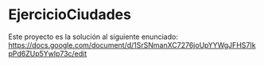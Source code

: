 # EjercicioCiudades

Este proyecto es la solución al siguiente enunciado:
https://docs.google.com/document/d/1SrSNmanXC7276joUpYYWgJFHS7IkpPd6ZUp5Ywlp73c/edit
